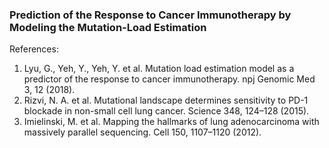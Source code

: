 ### Prediction of the Response to Cancer Immunotherapy by Modeling the Mutation-Load Estimation
References:
1. Lyu, G., Yeh, Y., Yeh, Y. et al. Mutation load estimation model as a predictor of the response to cancer immunotherapy. npj Genomic Med 3, 12 (2018).
2. Rizvi, N. A. et al. Mutational landscape determines sensitivity to PD-1 blockade in non-small cell lung cancer. Science 348, 124–128 (2015).
3. Imielinski, M. et al. Mapping the hallmarks of lung adenocarcinoma with massively parallel sequencing. Cell 150, 1107–1120 (2012).
